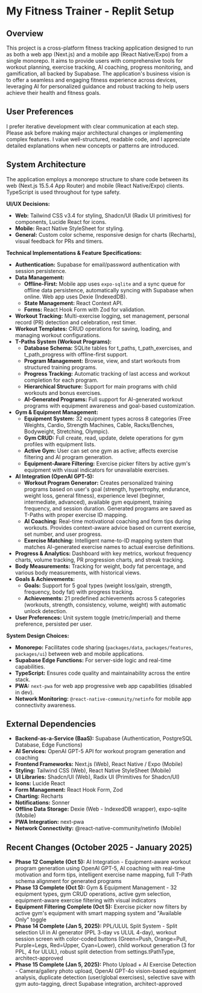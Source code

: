 # My Fitness Trainer - Replit Setup

## Overview
This project is a cross-platform fitness tracking application designed to run as both a web app (Next.js) and a mobile app (React Native/Expo) from a single monorepo. It aims to provide users with comprehensive tools for workout planning, exercise tracking, AI coaching, progress monitoring, and gamification, all backed by Supabase. The application's business vision is to offer a seamless and engaging fitness experience across devices, leveraging AI for personalized guidance and robust tracking to help users achieve their health and fitness goals.

## User Preferences
I prefer iterative development with clear communication at each step. Please ask before making major architectural changes or implementing complex features. I value well-structured, readable code, and I appreciate detailed explanations when new concepts or patterns are introduced.

## System Architecture
The application employs a monorepo structure to share code between its web (Next.js 15.5.4 App Router) and mobile (React Native/Expo) clients. TypeScript is used throughout for type safety.

**UI/UX Decisions:**
- **Web:** Tailwind CSS v3.4 for styling, Shadcn/UI (Radix UI primitives) for components, Lucide React for icons.
- **Mobile:** React Native StyleSheet for styling.
- **General:** Custom color scheme, responsive design for charts (Recharts), visual feedback for PRs and timers.

**Technical Implementations & Feature Specifications:**
- **Authentication:** Supabase for email/password authentication with session persistence.
- **Data Management:**
    - **Offline-First:** Mobile app uses `expo-sqlite` and a sync queue for offline data persistence, automatically syncing with Supabase when online. Web app uses Dexie (IndexedDB).
    - **State Management:** React Context API.
    - **Forms:** React Hook Form with Zod for validation.
- **Workout Tracking:** Multi-exercise logging, set management, personal record (PR) detection and celebration, rest timer.
- **Workout Templates:** CRUD operations for saving, loading, and managing workout configurations.
- **T-Paths System (Workout Programs):** 
    - **Database Schema:** SQLite tables for t_paths, t_path_exercises, and t_path_progress with offline-first support.
    - **Program Management:** Browse, view, and start workouts from structured training programs.
    - **Progress Tracking:** Automatic tracking of last access and workout completion for each program.
    - **Hierarchical Structure:** Support for main programs with child workouts and bonus exercises.
    - **AI-Generated Programs:** Full support for AI-generated workout programs with equipment awareness and goal-based customization.
- **Gym & Equipment Management:**
    - **Equipment System:** 32 equipment types across 8 categories (Free Weights, Cardio, Strength Machines, Cable, Racks/Benches, Bodyweight, Stretching, Olympic).
    - **Gym CRUD:** Full create, read, update, delete operations for gym profiles with equipment lists.
    - **Active Gym:** User can set one gym as active; affects exercise filtering and AI program generation.
    - **Equipment-Aware Filtering:** Exercise picker filters by active gym's equipment with visual indicators for unavailable exercises.
- **AI Integration (OpenAI GPT-5):**
    - **Workout Program Generator:** Creates personalized training programs based on user's goal (strength, hypertrophy, endurance, weight loss, general fitness), experience level (beginner, intermediate, advanced), available gym equipment, training frequency, and session duration. Generated programs are saved as T-Paths with proper exercise ID mapping.
    - **AI Coaching:** Real-time motivational coaching and form tips during workouts. Provides context-aware advice based on current exercise, set number, and user progress.
    - **Exercise Matching:** Intelligent name-to-ID mapping system that matches AI-generated exercise names to actual exercise definitions.
- **Progress & Analytics:** Dashboard with key metrics, workout frequency charts, volume tracking, PR progression charts, and streak tracking.
- **Body Measurements:** Tracking for weight, body fat percentage, and various body measurements, with historical views.
- **Goals & Achievements:**
    - **Goals:** Support for 5 goal types (weight loss/gain, strength, frequency, body fat) with progress tracking.
    - **Achievements:** 21 predefined achievements across 5 categories (workouts, strength, consistency, volume, weight) with automatic unlock detection.
- **User Preferences:** Unit system toggle (metric/imperial) and theme preference, persisted per user.

**System Design Choices:**
- **Monorepo:** Facilitates code sharing (`packages/data`, `packages/features`, `packages/ui`) between web and mobile applications.
- **Supabase Edge Functions:** For server-side logic and real-time capabilities.
- **TypeScript:** Ensures code quality and maintainability across the entire stack.
- **PWA:** `next-pwa` for web app progressive web app capabilities (disabled in dev).
- **Network Monitoring:** `@react-native-community/netinfo` for mobile app connectivity awareness.

## External Dependencies
- **Backend-as-a-Service (BaaS):** Supabase (Authentication, PostgreSQL Database, Edge Functions)
- **AI Services:** OpenAI GPT-5 API for workout program generation and coaching
- **Frontend Frameworks:** Next.js (Web), React Native / Expo (Mobile)
- **Styling:** Tailwind CSS (Web), React Native StyleSheet (Mobile)
- **UI Libraries:** Shadcn/UI (Web), Radix UI (Primitives for Shadcn/UI)
- **Icons:** Lucide React
- **Form Management:** React Hook Form, Zod
- **Charting:** Recharts
- **Notifications:** Sonner
- **Offline Data Storage:** Dexie (Web - IndexedDB wrapper), expo-sqlite (Mobile)
- **PWA Integration:** next-pwa
- **Network Connectivity:** @react-native-community/netinfo (Mobile)

## Recent Changes (October 2025 - January 2025)
- **Phase 12 Complete (Oct 5):** AI Integration - Equipment-aware workout program generation using OpenAI GPT-5, AI coaching with real-time motivation and form tips, intelligent exercise name mapping, full T-Path schema alignment for generated programs
- **Phase 13 Complete (Oct 5):** Gym & Equipment Management - 32 equipment types, gym CRUD operations, active gym selection, equipment-aware exercise filtering with visual indicators
- **Equipment Filtering Complete (Oct 5):** Exercise picker now filters by active gym's equipment with smart mapping system and "Available Only" toggle
- **Phase 14 Complete (Jan 5, 2025):** PPL/ULUL Split System - Split selection UI in AI generator (PPL 3-day vs ULUL 4-day), workout session screen with color-coded buttons (Green=Push, Orange=Pull, Purple=Legs, Red=Upper, Cyan=Lower), child workout generation (3 for PPL, 4 for ULUL), robust split detection from settings.tPathType, architect-approved
- **Phase 15 Complete (Jan 5, 2025):** Photo Upload + AI Exercise Detection - Camera/gallery photo upload, OpenAI GPT-4o vision-based equipment analysis, duplicate detection (user/global exercises), selective save with gym auto-tagging, direct Supabase integration, architect-approved